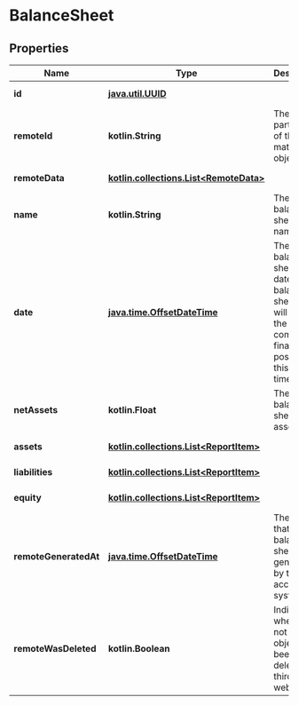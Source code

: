 
# BalanceSheet

## Properties
Name | Type | Description | Notes
------------ | ------------- | ------------- | -------------
**id** | [**java.util.UUID**](java.util.UUID.md) |  |  [optional] [readonly]
**remoteId** | **kotlin.String** | The third-party API ID of the matching object. |  [optional]
**remoteData** | [**kotlin.collections.List&lt;RemoteData&gt;**](RemoteData.md) |  |  [optional] [readonly]
**name** | **kotlin.String** | The balance sheet&#39;s name. |  [optional]
**date** | [**java.time.OffsetDateTime**](java.time.OffsetDateTime.md) | The balance sheet&#39;s date. The balance sheet data will reflect the company&#39;s financial position this point in time. |  [optional]
**netAssets** | **kotlin.Float** | The balance sheet&#39;s net assets. |  [optional]
**assets** | [**kotlin.collections.List&lt;ReportItem&gt;**](ReportItem.md) |  |  [optional] [readonly]
**liabilities** | [**kotlin.collections.List&lt;ReportItem&gt;**](ReportItem.md) |  |  [optional] [readonly]
**equity** | [**kotlin.collections.List&lt;ReportItem&gt;**](ReportItem.md) |  |  [optional] [readonly]
**remoteGeneratedAt** | [**java.time.OffsetDateTime**](java.time.OffsetDateTime.md) | The time that balance sheet was generated by the accounting system. |  [optional]
**remoteWasDeleted** | **kotlin.Boolean** | Indicates whether or not this object has been deleted by third party webhooks. |  [optional] [readonly]



